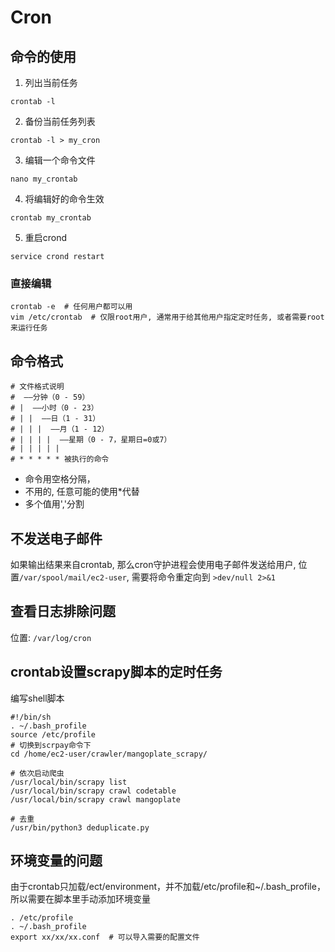 # Cron

## 命令的使用

1. 列出当前任务
```
crontab -l 
```
2. 备份当前任务列表	
```
crontab -l > my_cron   
```
3. 编辑一个命令文件      
```
nano my_crontab
```
4. 将编辑好的命令生效  
```
crontab my_crontab 
```
5. 重启crond
```
service crond restart
```

### 直接编辑
```
crontab -e  # 任何用户都可以用
vim /etc/crontab  # 仅限root用户, 通常用于给其他用户指定定时任务, 或者需要root来运行任务
```

## 命令格式
	
```
# 文件格式说明
#  ——分钟（0 - 59）
# |  ——小时（0 - 23）
# | |  ——日（1 - 31）
# | | |  ——月（1 - 12）
# | | | |  ——星期（0 - 7，星期日=0或7）
# | | | | |
# * * * * * 被执行的命令
```
- 命令用空格分隔， 
- 不用的, 任意可能的使用*代替
- 多个值用','分割

## 不发送电子邮件

如果输出结果来自crontab, 那么cron守护进程会使用电子邮件发送给用户, 位置```/var/spool/mail/ec2-user```, 需要将命令重定向到 ```>dev/null 2>&1```

## 查看日志排除问题

位置: ```/var/log/cron```

## crontab设置scrapy脚本的定时任务

编写shell脚本

```
#!/bin/sh
. ~/.bash_profile
source /etc/profile
# 切换到scrpay命令下
cd /home/ec2-user/crawler/mangoplate_scrapy/

# 依次启动爬虫
/usr/local/bin/scrapy list
/usr/local/bin/scrapy crawl codetable
/usr/local/bin/scrapy crawl mangoplate

# 去重
/usr/bin/python3 deduplicate.py
```


## 环境变量的问题
由于crontab只加载/ect/environment，并不加载/etc/profile和~/.bash_profile，所以需要在脚本里手动添加环境变量
```
. /etc/profile
. ~/.bash_profile
export xx/xx/xx.conf  # 可以导入需要的配置文件
```